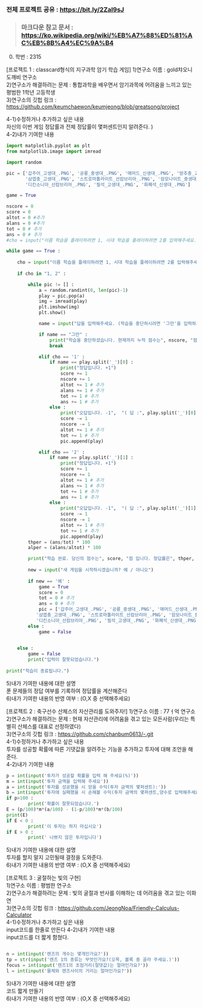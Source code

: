 ### 전체 프로젝트 공유 : https://bit.ly/2ZaI9sJ<br>
> ### 마크다운 참고 문서 : https://ko.wikipedia.org/wiki/%EB%A7%88%ED%81%AC%EB%8B%A4%EC%9A%B4

0. 학번 : 2315<br>

[프로젝트 1 : classcard형식의 지구과학 암기 학습 게임]
1)연구소 이름 : gold챠오니 도깨비 연구소<br>
2)연구소가 해결하려는 문제 : 통합과학을 배우면서 암기과목에 어려움을 느끼고 있는 평범한 1학년 고등학생<br>
3)연구소의 깃헙 링크 : https://github.com/keumchaewon/keumjeong/blob/greatsong/project<br>

4-1)수정하거나 추가하고 싶은 내용<br>
자신의 이번 게임 정답률과 전체 정답률이 몇퍼센트인지 알려준다.  )<br>
4-2)내가 기여한 내용<br>
```python
import matplotlib.pyplot as plt
from matplotlib.image import imread

import random

pic = ['갑주어_고생대_.PNG', '공룡_중생대_.PNG', '매머드_신생대_.PNG', '방추충_고생대_.PNG',
       '삼엽충_고생대_.PNG', '스트로마톨라이트_선캄브리아_.PNG', '암모나이트_중생대_.PNG', 
       '디킨소니아_선캄브리아_.PNG', '필석_고생대_.PNG', '화폐석_신생대_.PNG']

game = True

nscore = 0
score = 0
altot = 0 #추가
alans = 0 #추가
tot = 0 # 추가
ans = 0 # 추가
#cho = input("이름 학습을 플레이하려면 1, 시대 학습을 플레이하려면 2를 입력해주세요.")

while game == True :
    
    cho = input("이름 학습을 플레이하려면 1, 시대 학습을 플레이하려면 2를 입력해주세요.")
    
    if cho in "1, 2" :

        while pic != [] :
            a = random.randint(0, len(pic)-1)
            play = pic.pop(a)
            img = imread(play)
            plt.imshow(img)
            plt.show()

            name = input("답을 입력해주세요. (학습을 중단하시려면 '그만'을 입력하세요)")

            if name == "그만" :
                print("학습을 중단하셨습니다. 현재까지 누적 점수는", nscore, "점 입니다.")
                break

            elif cho == '1' :
                if name == play.split('_')[0] :
                    print("정답입니다. +1")
                    score += 1
                    nscore += 1
                    altot += 1 # 추가
                    alans += 1 # 추가
                    tot += 1 # 추가
                    ans += 1 # 추가
                else :
                    print("오답입니다. -1",  "( 답 :", play.split('_')[0], ")")
                    score -= 1
                    nscore -= 1
                    altot += 1 # 추가
                    tot += 1 # 추가
                    pic.append(play)

            elif cho == '2' :
                if name == play.split('_')[1] :
                    print("정답입니다. +1")
                    score += 1
                    nscore += 1
                    altot += 1 # 추가
                    alans += 1 # 추가
                    tot += 1 # 추가
                    ans += 1 # 추가
                else :
                    print("오답입니다. -1",  "( 답 :", play.split('_')[1], ")")
                    score -= 1
                    nscore -= 1
                    altot += 1 # 추가
                    tot += 1 # 추가
                    pic.append(play)        
        thper = (ans/tot) * 100
        alper = (alans/altot) * 100

        print("학습 완료. 당신의 점수는", score, "점 입니다. 정답률은", thper, "% 입니다. (누적 점수 :", nscore, " 누적 정답률 :" ,alper, "% )") # 추가
        
        new = input("새 게임을 시작하시겠습니까? 예 / 아니오")
        
        if new == '예' :
            game = True
            score = 0
            tot = 0 # 추가
            ans = 0 # 추가
            pic = ['갑주어_고생대_.PNG', '공룡_중생대_.PNG', '매머드_신생대_.PNG', '방추충_고생대_.PNG',
           '삼엽충_고생대_.PNG', '스트로마톨라이트_선캄브리아_.PNG', '암모나이트_중생대_.PNG', 
           '디킨소니아_선캄브리아_.PNG', '필석_고생대_.PNG', '화폐석_신생대_.PNG']
        else : 
            game = False

                
    else :
        game = False
        print("입력이 잘못되었습니다.")
        
print("학습이 종료됩니다.")

```
5)내가 기여한 내용에 대한 설명<br>
푼 문제들의 정답 여부를 기록하여 정답률을 계산해준다<br>
6)내가 기여한 내용의 반영 여부 : (O,X 중 선택해주세요)<br>

[프로젝트 2 : 축구선수 산체스의 자산관리를 도와주자!]
1)연구소 이름 : 77ㅓ억 연구소<br>
2)연구소가 해결하려는 문제 : 현재 자산관리에 어려움을 겪고 있는 모든사람(우리는 특별히 산체스를 대표로 선정하였다)<br>
3)연구소의 깃헙 링크 : https://github.com/chanbum0613/-.git<br>
4-1)수정하거나 추가하고 싶은 내용<br>
투자를 성공할 확률에 따른 기댓값을 알려주는 기능을 추가하고 투자에 대해 조언을 해준다.<br>
4-2)내가 기여한 내용<br>
```python
p = int(input('투자가 성공할 확률을 입력 해 주세요(%)'))
m = int(input('투자 금액을 입력해 주세요'))
a = int(input('투자를 성공했을 시 얻을 수익(투자 금액의 몇퍼센트):'))
b = int(input('투자에 실패했을 시 손해볼 수익(투자 금액의 몇퍼센트,양수로 입력해주세요:'))
if p>100 :
        print('확률이 잘못되었습니다.')
E = (p/100)*m*(a/100) - (1-p/100)*m*(b/100)
print(E)
if E < 0 :
        print('이 투자는 하지 마십시오')
if E > 0 :
        print(' 나쁘지 않은 투자입니다')
```
5)내가 기여한 내용에 대한 설명<br>
투자를 할지 말지 고민될때 결정을 도와준다.<br>
6)내가 기여한 내용의 반영 여부 : (O,X 중 선택해주세요)<br>

[프로젝트 3 : 굴절하는 빛의 구현]<br>
1)연구소 이름 : 평범한 연구소<br>
2)연구소가 해결하려는 문제 : 빛의 굴절과 반사를 이해하는 데 어려움을 겪고 있는 이화연<br>
3)연구소의 깃헙 링크 : https://github.com/JeongNoa/Friendly-Calculus-Calculator<br>
4-1)수정하거나 추가하고 싶은 내용<br>
input코드를 한줄로 만든다
4-2)내가 기여한 내용<br>
input코드를 더 짧게 함쳤다.<br>
```python

n = int(input('렌즈의 개수는 몇개인가요?'))
tp = str(input('렌즈 1의 종류는 무엇인가요?(오목, 볼록 중 골라 주세요.)'))
focus = int(input('렌즈1의 초점거리(절댓값)는 얼마인가요?'))
l = int(input('물체와 렌즈사이의 거리는 얼마인가요?'))

```
5)내가 기여한 내용에 대한 설명<br>
코드 짧게 만들기<br>
6)내가 기여한 내용의 반영 여부 : (O,X 중 선택해주세요)<br>
